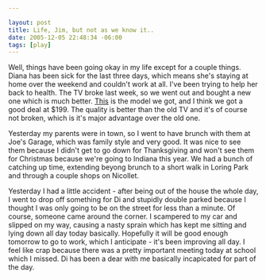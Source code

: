 ```yaml
--- 

layout: post
title: Life, Jim, but not as we know it..
date: 2005-12-05 22:48:34 -06:00
tags: [play]
---
```

Well, things have been going okay in my life except for a couple things.  Diana has been sick for the last three days, which means she's staying at home over the weekend and couldn't work at all.  I've been trying to help her back to health.   The TV broke last week, so we went out and bought a new one which is much better.  <a href="http://www.bestbuy.com/site/olspage.jsp?skuId=7030544&amp;type=product&amp;productCategoryId=cat03003&amp;id=1099395069083">This</a> is the model we got, and I think we got a good deal at $199.  The quality is better than the old TV and it's of course not broken, which is it's major advantage over the old one.

Yesterday my parents were in town, so I went to have brunch with them at Joe's Garage, which was family style and very good.  It was nice to see them because I didn't get to go down for Thanksgiving and won't see them for Christmas because we're going to Indiana this year.  We had a bunch of catching up time, extending beyong brunch to a short walk in Loring Park and through a couple shops on Nicollet.

Yesterday I had a little accident - after being out of the house the whole day, I went to drop off something for Di and stupidly double parked because I thought I was only going to be on the street for less than a minute.  Of course, someone came around the corner.  I scampered to my car and slipped on my way, causing a nasty sprain which has kept me sitting and lying down all day today basically.  Hopefully it will be good enough tomorrow to go to work, which I anticipate - it's been improving all day.  I feel like crap because there was a pretty important meeting today at school which I missed.  Di has been a dear with me basically incapicated for part of the day.
